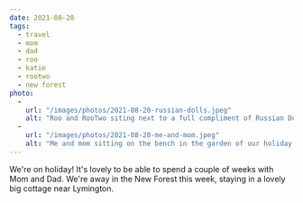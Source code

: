 ```yaml
---
date: 2021-08-20
tags:
  - travel
  - mom
  - dad
  - roo
  - katie
  - rootwo
  - new forest
photo:
  - 
    url: "/images/photos/2021-08-20-russian-dolls.jpeg"
    alt: "Roo and RooTwo siting next to a full compliment of Russian Dolls"
  -
    url: "/images/photos/2021-08-20-me-and-mom.jpeg"
    alt: "Me and mom sitting on the bench in the garden of our holiday cottage"
---
```

We're on holiday! It's lovely to be able to spend a couple of weeks with Mom and Dad. We're away in the New Forest this week, staying in a lovely big cottage near Lymington.